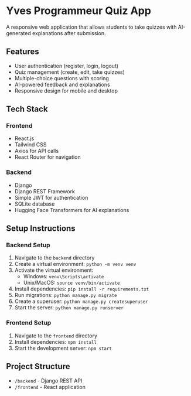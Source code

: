 # Yves Programmeur Quiz App

A responsive web application that allows students to take quizzes with AI-generated explanations after submission.

## Features

- User authentication (register, login, logout)
- Quiz management (create, edit, take quizzes)
- Multiple-choice questions with scoring
- AI-powered feedback and explanations
- Responsive design for mobile and desktop

## Tech Stack

### Frontend
- React.js
- Tailwind CSS
- Axios for API calls
- React Router for navigation

### Backend
- Django
- Django REST Framework
- Simple JWT for authentication
- SQLite database
- Hugging Face Transformers for AI explanations

## Setup Instructions

### Backend Setup
1. Navigate to the `backend` directory
2. Create a virtual environment: `python -m venv venv`
3. Activate the virtual environment:
   - Windows: `venv\Scripts\activate`
   - Unix/MacOS: `source venv/bin/activate`
4. Install dependencies: `pip install -r requirements.txt`
5. Run migrations: `python manage.py migrate`
6. Create a superuser: `python manage.py createsuperuser`
7. Start the server: `python manage.py runserver`

### Frontend Setup
1. Navigate to the `frontend` directory
2. Install dependencies: `npm install`
3. Start the development server: `npm start`

## Project Structure
- `/backend` - Django REST API
- `/frontend` - React application
